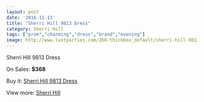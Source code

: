 ```yaml
---
layout: post
date: '2016-11-13'
title: "Sherri Hill 9813 Dress"
category: Sherri Hill
tags: ["prom","charming","dress","brand","evening"]
image: http://www.lustparties.com/268-thickbox_default/sherri-hill-9813-dress.jpg
---
```

Sherri Hill 9813 Dress

On Sales: **$368**
<a href="https://www.lustparties.com/en/sherri-hill/98-sherri-hill-9813-dress.html"><amp-img layout="responsive" width="600" height="600" src="//www.lustparties.com/268-thickbox_default/sherri-hill-9813-dress.jpg" alt="Sherri Hill 9813 Dress 0" /></a>
<a href="https://www.lustparties.com/en/sherri-hill/98-sherri-hill-9813-dress.html"><amp-img layout="responsive" width="600" height="600" src="//www.lustparties.com/269-thickbox_default/sherri-hill-9813-dress.jpg" alt="Sherri Hill 9813 Dress 1" /></a>

Buy it: [Sherri Hill 9813 Dress](https://www.lustparties.com/en/sherri-hill/98-sherri-hill-9813-dress.html "Sherri Hill 9813 Dress")

View more: [Sherri Hill](https://www.lustparties.com/en/2-sherri-hill "Sherri Hill")
